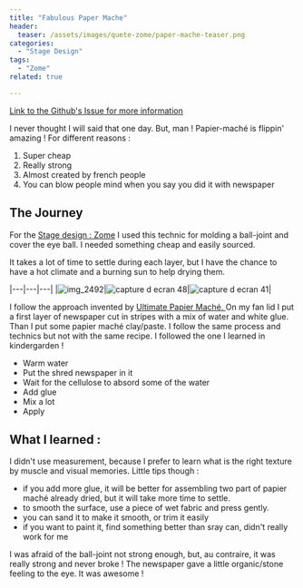 ```yaml
---
title: "Fabulous Paper Mache"
header:
  teaser: /assets/images/quete-zome/paper-mache-teaser.png
categories:
  - "Stage Design"
tags:
  - "Zome"
related: true

--- 
```

[Link to the Github's Issue for more information](https://github.com/zuperninja/blog/issues/1)

I never thought I will said that one day. But, man ! Papier-maché is flippin' amazing ! For different reasons :

1. Super cheap
2. Really strong
3. Almost created by french people
4. You can blow people mind when you say you did it with newspaper

## The Journey

For the [Stage design : Zome](https://zuperninja.github.io/blog/portfolio/quete-zome/) I used this technic for molding a ball-joint and cover the eye ball. I needed something cheap and easily sourced.

It takes a lot of time to settle during each layer, but I have the chance to have a hot climate and a burning sun to help drying them.

|---|---|---|
|![img_2492](https://user-images.githubusercontent.com/25099826/36713321-9bc35266-1bbf-11e8-9abb-98271453047c.JPG)|![capture d ecran 48](https://user-images.githubusercontent.com/25099826/36713344-af4a759e-1bbf-11e8-8d1f-47ebb9046e74.png)|![capture d ecran 41](https://user-images.githubusercontent.com/25099826/36713352-b59d720c-1bbf-11e8-8393-23de541c6c50.png)|

I follow the approach invented by [Ultimate Papier Maché. ](https://www.ultimatepapermache.com/paper-mache-clay)
On my fan lid I put a first layer of newspaper cut in stripes with a mix of water and white glue.
Than I put some papier maché clay/paste. I follow the same process and technics but not with the same recipe. I followed the one I learned in kindergarden !

- Warm water
- Put the shred newspaper in it
- Wait for the cellulose to absord some of the water
- Add glue
- Mix a lot
- Apply


## What I learned : 

I didn't use measurement, because I prefer to learn what is the right texture by muscle and visual memories. 
Little tips though :
- if you add more glue, it will be better for assembling two part of papier maché already dried, but it will take more time to settle.
- to smooth the surface, use a piece of wet fabric and press gently.
- you can sand it to make it smooth, or trim it easily
- if you want to paint it, find something better than sray can, didn't really work for me

I was afraid of the ball-joint not strong enough, but, au contraire, it was really strong and never broke ! The newspaper gave a little organic/stone feeling to the eye. It was awesome !
